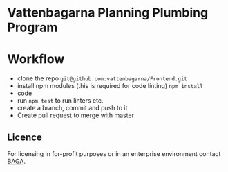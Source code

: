 # Vattenbagarna Planning Plumbing Program

# Workflow
- clone the repo `git@github.com:vattenbagarna/Frontend.git`
- install npm modules (this is required for code linting) `npm install`
- code
- run `npm test` to run linters etc.
- create a branch, commit and push to it
- Create pull request to merge with master

## Licence
For licensing in for-profit purposes or in an enterprise environment contact [BAGA](http://baga.se/).
